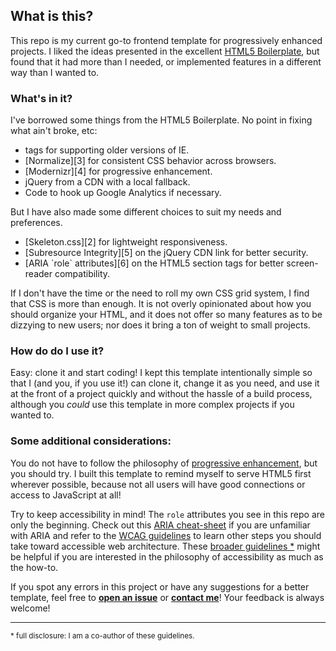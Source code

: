 [1]:https://html5boilerplate.com/
[2]:http://getskeleton.com/
[3]:https://necolas.github.io/normalize.css/
[4]:https://modernizr.com/
[5]:https://www.srihash.org/
[6]:https://www.w3.org/TR/wai-aria/roles
[7]:http://mcdlr.com/wai-aria-cheatsheet/
[8]:https://www.w3.org/WAI/WCAG20/quickref/
[9]:https://www.smashingmagazine.com/2009/04/progressive-enhancement-what-it-is-and-how-to-use-it/
[10]:https://github.com/jpdevries/webguidelines/blob/master/README.md

<h2 id="what">What is this?</h2>

This repo is my current go-to frontend template for progressively enhanced projects. I liked the ideas presented in the excellent [HTML5 Boilerplate][1], but found that it had more than I needed, or implemented features in a different way than I wanted to.

<h3 id="included-assets">What's in it?</h3>

I've borrowed some things from the HTML5 Boilerplate. No point in fixing what ain't broke, etc:

<ul>
    <li><code><!--[if]--></code> tags for supporting older versions of IE.</li>
    <li> [Normalize][3] for consistent CSS behavior across browsers.</li>
    <li> [Modernizr][4] for progressive enhancement.</li>
    <li>jQuery from a CDN with a local fallback.</li>
    <li>Code to hook up Google Analytics if necessary.</li>
</ul>

But I have also made some different choices to suit my needs and preferences.

<ul>
    <li> [Skeleton.css][2] for lightweight responsiveness.</li>
    <li> [Subresource Integrity][5] on the jQuery CDN link for better security.</li>
    <li> [ARIA `role` attributes][6] on the HTML5 section tags for better screen-reader compatibility.</li>
</ul>

If I don't have the time or the need to roll my own CSS grid system, I find that CSS is more than enough. It is not overly opinionated about how you should organize your HTML, and it does not offer so many features as to be dizzying to new users; nor does it bring a ton of weight to small projects.

<h3 id="how-to-use">How do do I use it?</h3>

Easy: clone it and start coding! I kept this template intentionally simple so that I (and you, if you use it!) can clone it, change it as you need, and use it at the front of a project quickly and without the hassle of a build process, although you <i>could</i> use this template in more complex projects if you wanted to.

<h3 id="additional-considerations">Some additional considerations:</h3>


You do not have to follow the philosophy of [progressive enhancement][9], but you should try. I built this template to remind myself to serve HTML5 first wherever possible, because not all users will have good connections or access to JavaScript at all!

Try to keep accessibility in mind! The `role` attributes you see in this repo are only the beginning. Check out this [ARIA cheat-sheet][7] if you are unfamiliar with ARIA and refer to the [WCAG guidelines][8] to learn other steps you should take toward accessible web architecture. These [broader guidelines][10]<a href="#disclaimer">	&#42;</a> might be helpful if you are interested in the philosophy of accessibility as much as the how-to.

If you spot any errors in this project or have any suggestions for a better template, feel free to <b>[open an issue](https://github.com/dengeist/template/issues)</b> or <b>[contact me](mailto:eliasjmason@gmail.com)</b>! Your feedback is always welcome!

<hr>
<small>
    <p id="disclaimer">	&#42; full disclosure: I am a co-author of these guidelines.</p>
</small>
